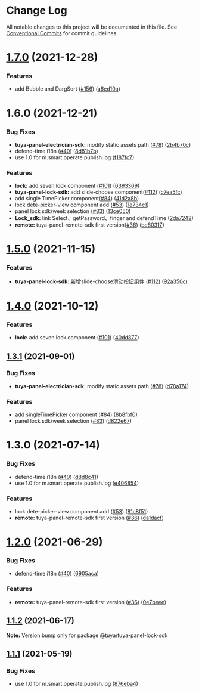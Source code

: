 # Change Log

All notable changes to this project will be documented in this file.
See [Conventional Commits](https://conventionalcommits.org) for commit guidelines.

# [1.7.0](https://github.com/tuya/tuya-panel-sdk/compare/@tuya/tuya-panel-lock-sdk@1.6.0...@tuya/tuya-panel-lock-sdk@1.7.0) (2021-12-28)


### Features

* add Bubble and DargSort ([#156](https://github.com/tuya/tuya-panel-sdk/issues/156)) ([a6ed10a](https://github.com/tuya/tuya-panel-sdk/commit/a6ed10a981e679c4ec9691b1c9d35aaca2505ab9))





# 1.6.0 (2021-12-21)


### Bug Fixes

* **tuya-panel-electrician-sdk:** modify static assets path ([#78](https://github.com/tuya/tuya-panel-sdk/issues/78)) ([2b4b70c](https://github.com/tuya/tuya-panel-sdk/commit/2b4b70ca2a5a78cc6d99ba4b5d257b2e092b8f70))
* defend-time i18n ([#40](https://github.com/tuya/tuya-panel-sdk/issues/40)) ([8d81b7b](https://github.com/tuya/tuya-panel-sdk/commit/8d81b7b77040aa009c1220a6e45907f057ad7643))
* use 1.0 for m.smart.operate.publish.log ([f187fc7](https://github.com/tuya/tuya-panel-sdk/commit/f187fc72dd5e2f7d982176305dce9ca563dc142d))


### Features

* **lock:** add seven lock component ([#101](https://github.com/tuya/tuya-panel-sdk/issues/101)) ([6393369](https://github.com/tuya/tuya-panel-sdk/commit/6393369fab4ebca0fd9fd88c34df40e736950059))
* **tuya-panel-lock-sdk:** add slide-choose component([#112](https://github.com/tuya/tuya-panel-sdk/issues/112)) ([c7ea5fc](https://github.com/tuya/tuya-panel-sdk/commit/c7ea5fc42643617923d9b6b2ad54a936ddfe01b7))
* add single TimePicker component([#84](https://github.com/tuya/tuya-panel-sdk/issues/84)) ([41d2a8b](https://github.com/tuya/tuya-panel-sdk/commit/41d2a8b66a88e4eaf1e5179f81d72ae32838d833))
* lock dete-picker-view component add ([#53](https://github.com/tuya/tuya-panel-sdk/issues/53)) ([1e734c1](https://github.com/tuya/tuya-panel-sdk/commit/1e734c10c9fdddca4cffda2a87d0114ec191eca6))
* panel lock sdk/week selection ([#83](https://github.com/tuya/tuya-panel-sdk/issues/83)) ([13ce050](https://github.com/tuya/tuya-panel-sdk/commit/13ce0503117aae12fa0327381a921c58f63d8240))
* **Lock_sdk:** link Select、getPassword、finger and defendTime ([2da7242](https://github.com/tuya/tuya-panel-sdk/commit/2da724202eca3f040aec2a05000e29b0dc49328b))
* **remote:** tuya-panel-remote-sdk first version([#36](https://github.com/tuya/tuya-panel-sdk/issues/36)) ([be60317](https://github.com/tuya/tuya-panel-sdk/commit/be6031758802336652fd7f5d4132ac0eca877c64))





# [1.5.0](https://github.com/tuya/tuya-panel-sdk/compare/@tuya/tuya-panel-lock-sdk@1.4.0...@tuya/tuya-panel-lock-sdk@1.5.0) (2021-11-15)


### Features

* **tuya-panel-lock-sdk:** 新增slide-choose滑动按钮组件 ([#112](https://github.com/tuya/tuya-panel-sdk/issues/112)) ([92a350c](https://github.com/tuya/tuya-panel-sdk/commit/92a350cb54dd0d5195e207350812dfd13811099a))





# [1.4.0](https://github.com/tuya/tuya-panel-sdk/compare/@tuya/tuya-panel-lock-sdk@1.3.1...@tuya/tuya-panel-lock-sdk@1.4.0) (2021-10-12)


### Features

* **lock:** add seven lock component ([#101](https://github.com/tuya/tuya-panel-sdk/issues/101)) ([40dd877](https://github.com/tuya/tuya-panel-sdk/commit/40dd877ea87ff092b577cc94369c6b7e61804e8d))





## [1.3.1](https://github.com/tuya/tuya-panel-sdk/compare/@tuya/tuya-panel-lock-sdk@1.3.0...@tuya/tuya-panel-lock-sdk@1.3.1) (2021-09-01)


### Bug Fixes

* **tuya-panel-electrician-sdk:** modify static assets path ([#78](https://github.com/tuya/tuya-panel-sdk/issues/78)) ([d78a174](https://github.com/tuya/tuya-panel-sdk/commit/d78a1749966e7e7348fcc8614a7c15ff4954e76f))


### Features

* add singleTimePicker component ([#84](https://github.com/tuya/tuya-panel-sdk/issues/84)) ([8b8fbf0](https://github.com/tuya/tuya-panel-sdk/commit/8b8fbf04aed68e1570bcd4b339ddfd726bf45ae5))
* panel lock sdk/week selection ([#83](https://github.com/tuya/tuya-panel-sdk/issues/83)) ([d822e67](https://github.com/tuya/tuya-panel-sdk/commit/d822e67674ffb73dd6b8904ed08479a0c69c61cd))





# 1.3.0 (2021-07-14)


### Bug Fixes

* defend-time i18n ([#40](https://github.com/tuya/tuya-panel-sdk/issues/40)) ([d8d8c41](https://github.com/tuya/tuya-panel-sdk/commit/d8d8c4113508fccd9867fdf45729f6dc14f1c886))
* use 1.0 for  m.smart.operate.publish.log ([e406854](https://github.com/tuya/tuya-panel-sdk/commit/e406854653878287b8855bc1bf61e5083794f52e))


### Features

* lock dete-picker-view component add ([#53](https://github.com/tuya/tuya-panel-sdk/issues/53)) ([81c8f51](https://github.com/tuya/tuya-panel-sdk/commit/81c8f518975a354b4d26113c0bdd6dfd901c7729))
* **remote:** tuya-panel-remote-sdk first version ([#36](https://github.com/tuya/tuya-panel-sdk/issues/36)) ([da1dacf](https://github.com/tuya/tuya-panel-sdk/commit/da1dacf1bf7bf7bafde81ea452bedac630182b63))





# [1.2.0](https://github.com/tuya/tuya-panel-sdk/compare/@tuya/tuya-panel-lock-sdk@1.1.1...@tuya/tuya-panel-lock-sdk@1.2.0) (2021-06-29)


### Bug Fixes

* defend-time i18n ([#40](https://github.com/tuya/tuya-panel-sdk/issues/40)) ([6905aca](https://github.com/tuya/tuya-panel-sdk/commit/6905aca0c17caeb8dc708d4a5192c74062fa9d7c))


### Features

* **remote:** tuya-panel-remote-sdk first version ([#36](https://github.com/tuya/tuya-panel-sdk/issues/36)) ([0e7beee](https://github.com/tuya/tuya-panel-sdk/commit/0e7beee44ade25c6823b95cd55b9612edc9af118))





## [1.1.2](https://github.com/tuya/tuya-panel-sdk/compare/@tuya/tuya-panel-lock-sdk@1.1.1...@tuya/tuya-panel-lock-sdk@1.1.2) (2021-06-17)

**Note:** Version bump only for package @tuya/tuya-panel-lock-sdk





## [1.1.1](https://github.com/tuya/tuya-panel-sdk/compare/@tuya/tuya-panel-lock-sdk@1.1.0...@tuya/tuya-panel-lock-sdk@1.1.1) (2021-05-19)


### Bug Fixes

* use 1.0 for  m.smart.operate.publish.log ([876eba4](https://github.com/tuya/tuya-panel-sdk/commit/876eba449aebebb1a2f95c32c2c307ccf9242f91))
